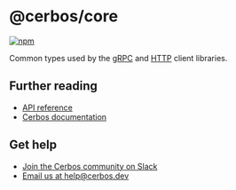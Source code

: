 # @cerbos/core

[![npm](https://img.shields.io/npm/v/@cerbos/core?style=flat-square)](https://www.npmjs.com/package/@cerbos/core)

Common types used by the [gRPC](../grpc/README.md) and [HTTP](../http/README.md) client libraries.

## Further reading

- [API reference](../../docs/core.md)
- [Cerbos documentation](https://docs.cerbos.dev)

## Get help

- [Join the Cerbos community on Slack](http://go.cerbos.io/slack)
- [Email us at help@cerbos.dev](mailto:help@cerbos.dev)
